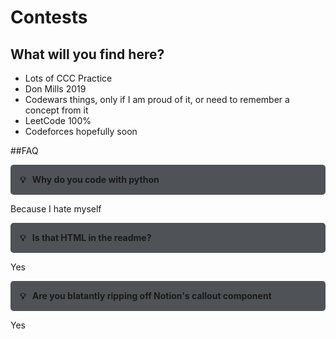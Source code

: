 # Contests

## What will you find here?
* Lots of CCC Practice
* Don Mills 2019
* Codewars things, only if I am proud of it, or need to remember a concept from it
* LeetCode 100%
* Codeforces hopefully soon

##FAQ
<div style="padding:15px;background-color:#4f5257;border-radius:5px;font-weight:bold">
    <span style="padding-right:10px">💡</span>Why do you code with python
</div>

Because I hate myself

<div style="padding:15px;background-color:#4f5257;border-radius:5px;font-weight:bold">
    <span style="padding-right:10px">💡</span>Is that HTML in the readme?
</div>

Yes

<div style="padding:15px;background-color:#4f5257;border-radius:5px;font-weight:bold">
    <span style="padding-right:10px">💡</span>Are you blatantly ripping off Notion's callout component
</div>

Yes